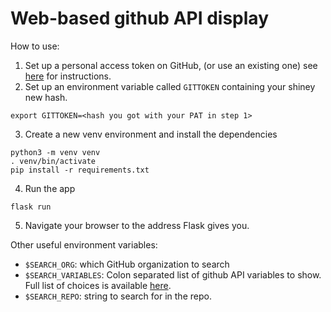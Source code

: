 # Web-based github API display

How to use:

1. Set up a personal access  token on GitHub, (or use an existing one) see [here](https://help.github.com/en/github/authenticating-to-github/creating-a-personal-access-token-for-the-command-line) for instructions.
2. Set up an environment variable called `GITTOKEN` containing your shiney new hash.
```
export GITTOKEN=<hash you got with your PAT in step 1>
```
3. Create a new venv environment and install the dependencies
```
python3 -m venv venv
. venv/bin/activate
pip install -r requirements.txt
```
4. Run the app
```
flask run
```
5. Navigate your browser to the address Flask gives you.


Other useful environment variables:
- `$SEARCH_ORG`: which GitHub organization to search
- `$SEARCH_VARIABLES`: Colon separated list of github API variables to show. Full list of choices is available [here](https://developer.github.com/v3/repos/#get-a-repository).
- `$SEARCH_REPO`: string to search for in the repo.
